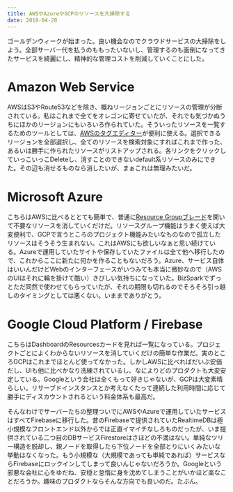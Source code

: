```yaml
---
title: AWSやAzureやGCPのリソースを大掃除する
date: 2018-04-28
---
```


ゴールデンウィークが始まった。良い機会なのでクラウドサービスの大掃除をしよう。全部サーバー代を払うのももったいないし、管理するのも面倒になってきたサービスを綺麗にし、精神的な管理コストを削減していくことにした。

# Amazon Web Service
AWSはS3やRoute53などを除き、概ねリージョンごとにリソースの管理が分断されている。私はこれまで全てをオレゴンに寄せていたが、それでも気づかぬうちにほかのリージョンにもいろいろ作られていた。そういったリソースを一覧するためのツールとしては、[AWSのタグエディター](https://resources.console.aws.amazon.com/r/tags)が便利に使える。選択できるリージョンを全部選択し、全てのリソースを検索対象にすればこれまで作った、あるいは勝手に作られたリソースがリストアップされる。各リンクをクリックしていっこいっこDeleteし、消すことのできないdefault系リソースのみにできた。その辺も消せるものなら消したいが、まぁこれは無理みたいだ。

# Microsoft Azure
こちらはAWSに比べるととても簡単で、普通に[Resource Groupブレード](https://portal.azure.com/#blade/HubsExtension/Resources/resourceType/)を開いて不要なリソースを消していくだけだ。リソースグループ機能はうまく使えば大変便利で、GCPで言うところのプロジェクト機能みたいなものなので孤立したリソースはそうそう生まれない。これはAWSにも欲しいなぁと思い続けている。Azureで運用していたサイトや保存していたファイルは全て他へ移行したので、これからここに新たに何かを作ることもないだろう。Azure、サービス自体はいいんだけどWebのインターフェースがいつみても本当に微妙なので（AWSのUIはそれに輪を掛けて酷い）きびしい気持ちになっていた。BizSparkでずっとただ同然で使わせてもらっていたが、それの期限も切れるのでそろそろ引っ越しのタイミングとしては悪くない。いままでありがとう。

# Google Cloud Platform / Firebase
こちらはDashboardのResourcesカードを見れば一覧になっている。プロジェクトごとによくわからないリソースを消していくだけの簡単な作業だ。実のところGCPはこれまでほとんど使ってなかった。しかしAWSに比べればだいぶ安価だし、UIも他に比べかなり洗練されているし、なによりどのプロダクトも大変安定している。Googleという会社は全くもって好きじゃないが、GCPは大変素晴らしい。リサーブドインスタンスとか考えなくたって連続した利用時間に応じて勝手にディスカウントされるという料金体系も最高だ。

そんなわけでサーバーたちの整理ついでにAWSやAzureで運用していたサービスはすべてFirebaseに移行した。昔のFirebaseで提供されていたRealtimeDBは極小規模なフロントエンド以外からでは正直イマイチなしろものだったが、いま提供されている二つ目のDBサービスFirestoreはさほどの不満はない。単純なツリー構造を脱却し、親ノードを取得したら下位ノードを全部とりにいくみたいな挙動はなくなった。もう小規模な（大規模であっても単純であれば）サービスならFirebaseにロックインしてしまって良いんじゃないだろうか。Googleという邪悪な会社に心をゆだね、安穏と怠惰に身を沈めてしまうことがいかほど楽なことだろうか。趣味のプロダクトならそんな方向でも良いのだ。たぶん。
